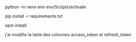 
python -m venv env
env/Scripts/activate

pip install -r requirements.txt

npm install

j'ai modifie la taiile des colonnes access_token et refresh_token
